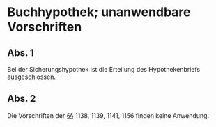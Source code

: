 # Buchhypothek; unanwendbare Vorschriften



## Abs. 1

 Bei der Sicherungshypothek ist die Erteilung des Hypothekenbriefs ausgeschlossen.

## Abs. 2

 Die Vorschriften der §§ 1138, 1139, 1141, 1156 finden keine Anwendung. 

